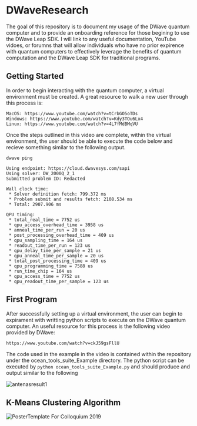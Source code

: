 # DWaveResearch

The goal of this repository is to document my usage of the DWave quantum computer and to provide an onboarding reference for those begining to use the DWave Leap SDK. I will link to any useful documentation, YouTube vidoes, or forumns that will allow individuals who have no prior expirence  with quantum computers to effectively leverage the benefits of quantum computation and the DWave Leap SDK for traditional programs.

## Getting Started

In order to begin interacting with the quantum computer, a virtual environment must be created. A great resource to walk a new user through this process is:

```
MacOS: https://www.youtube.com/watch?v=tCrbGO5oTDs
Windows: https://www.youtube.com/watch?v=Kdy3TOu6Lx4
Linux: https://www.youtube.com/watch?v=4L7fMdBMqVU
```
Once the steps outlined in this video are complete, within the virtual environment, the user should be able to execute the code below and recieve something similar to the following output.
```
dwave ping
```
```
Using endpoint: https://cloud.dwavesys.com/sapi
Using solver: DW_2000Q_2_1
Submitted problem ID: Redacted

Wall clock time:
 * Solver definition fetch: 799.372 ms
 * Problem submit and results fetch: 2108.534 ms
 * Total: 2907.906 ms

QPU timing:
 * total_real_time = 7752 us
 * qpu_access_overhead_time = 3958 us
 * anneal_time_per_run = 20 us
 * post_processing_overhead_time = 409 us
 * qpu_sampling_time = 164 us
 * readout_time_per_run = 123 us
 * qpu_delay_time_per_sample = 21 us
 * qpu_anneal_time_per_sample = 20 us
 * total_post_processing_time = 409 us
 * qpu_programming_time = 7588 us
 * run_time_chip = 164 us
 * qpu_access_time = 7752 us
 * qpu_readout_time_per_sample = 123 us
```

## First Program
After successfully setting up a virtual environment, the user can begin to expirament with writting python scripts to execute on the DWave quantum computer. An useful resource for this process is the following video provided by DWave:
```
https://www.youtube.com/watch?v=ckJ59gsFllU
```
The code used in the example in the video is contained within the repository under the ocean_tools_suite_Example directory. The python script can be executed by `python ocean_tools_suite_Example.py` and should produce and output similar to the following

![antenasresult1](https://user-images.githubusercontent.com/30187786/53666059-18e66480-3c3b-11e9-9653-244f9f0492b6.png)

## K-Means Clustering Algorithm
![PosterTemplate For Colloquium 2019](https://user-images.githubusercontent.com/30187786/97248061-5536e300-17d7-11eb-811f-caada09ee613.jpg)

